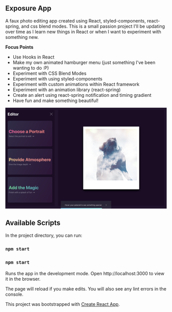 ## Exposure App
A faux photo editing app created using React, styled-components, react-spring, and css blend modes. This is a small passion project I'll be updating over time as I learn new things in React or when I want to experiment with something new.

**Focus Points**
- Use Hooks in React
- Make my own animated hamburger menu (just something I've been wanting to do :P)
- Experiment with CSS Blend Modes
- Experiment with using styled-components
- Experiment with custom animations within React framework
- Experiment with an animation library (react-spring)
- Create an alert using react-spring notification and timing gradient
- Have fun and make something beautiful!

![Lightroom Preview](images/lightroom-preview.png)

## Available Scripts

In the project directory, you can run:

### `npm start`
### `npm start`

Runs the app in the development mode.
Open http://localhost:3000 to view it in the browser.

The page will reload if you make edits.
You will also see any lint errors in the console.

This project was bootstrapped with [Create React App](https://github.com/facebook/create-react-app).
